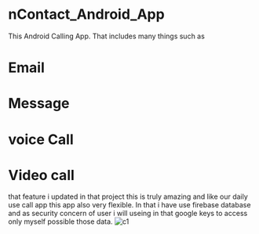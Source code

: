 # nContact_Android_App

This Android Calling App. That includes many things such as
# Email 
# Message
# voice Call
# Video call 

that feature i updated in that project this is truly amazing and like our daily use call app this app also very flexible.
In that i have use firebase database and as security concern of user i will useing in that google keys to access only myself possible those data.
![c1](https://github.com/Nikhil-hub-creat/nContact_Android_App/assets/114246957/f089bbfa-8bca-49d0-b48d-a0fc490ddd04)
